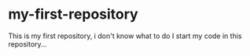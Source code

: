 # my-first-repository
This is my first repository, i don't know what to do
I start my code in this repository...

